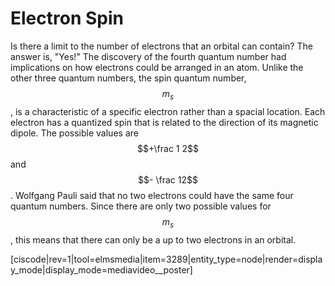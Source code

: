 <div style="float:right;margin:auto"><ebook-button title="Electron Spin" link="https://genchem.science.psu.edu/03-1-electron-spin"></ebook-button></div>

# Electron Spin


Is there a limit to the number of electrons that an orbital can contain? The answer is, "Yes!"
The discovery of the fourth quantum number had implications on how electrons could be arranged in an atom.  Unlike the other three quantum numbers, the spin quantum number, $$m_s$$, is a characteristic of a specific electron rather than a spacial location.  Each electron has a quantized spin that is related to the direction of its magnetic dipole.  The possible values are $$+\frac 1 2$$ and $$- \frac 12$$. 
Wolfgang Pauli said that no two electrons could have the same four quantum numbers.  Since there are only two possible values for $$m_s$$, this means that there can only be a up to two electrons in an orbital.


[ciscode|rev=1|tool=elmsmedia|item=3289|entity_type=node|render=display_mode|display_mode=mediavideo__poster]

<houck-math> </houck-math>